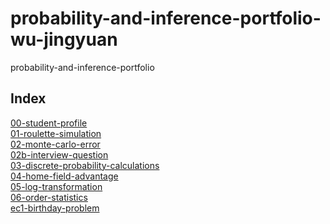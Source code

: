 # probability-and-inference-portfolio-wu-jingyuan
probability-and-inference-portfolio

## Index
[00-student-profile](https://github.com/wuj44/probability-and-inference-portfolio-wu-jingyuan/tree/main/00-student-profile)\
[01-roulette-simulation](https://github.com/wuj44/probability-and-inference-portfolio-wu-jingyuan/tree/main/01-roulette-simulation)\
[02-monte-carlo-error](https://github.com/wuj44/probability-and-inference-portfolio-wu-jingyuan/tree/main/02-monte-carlo-error)\
[02b-interview-question](https://github.com/wuj44/probability-and-inference-portfolio-wu-jingyuan/tree/main/02b-interview-question)\
[03-discrete-probability-calculations](https://github.com/wuj44/probability-and-inference-portfolio-wu-jingyuan/tree/main/03-discrete-probability-calculations)\
[04-home-field-advantage](https://github.com/wuj44/probability-and-inference-portfolio-wu-jingyuan/tree/main/04-home-field-advantage)\
[05-log-transformation](https://github.com/wuj44/probability-and-inference-portfolio-wu-jingyuan/tree/main/05-log-transformation)\
[06-order-statistics](https://github.com/wuj44/probability-and-inference-portfolio-wu-jingyuan/tree/main/06-order-statistics)\
[ec1-birthday-problem](https://github.com/wuj44/probability-and-inference-portfolio-wu-jingyuan/tree/main/ec1-birthday-problem)
